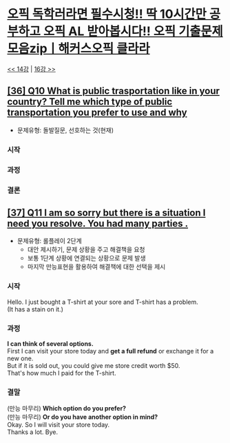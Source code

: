 # [오픽 독학러라면 필수시청!! 딱 10시간만 공부하고 오픽 AL 받아봅시다!! 오픽 기출문제 모음zipㅣ해커스오픽 클라라](https://www.youtube.com/watch?v=ZcGILR6X7y4)

[<< 14강](https://github.com/nacl1119/nacl1119.github.io/blob/main/1.%20Personal/6.%20OPIc/01.%20Hackers_10H/Lecture12.md) | [16강 >>](https://github.com/nacl1119/nacl1119.github.io/blob/main/1.%20Personal/6.%20OPIc/01.%20Hackers_10H/Lecture14.md)

## [**[36] Q10 What is public trasportation like in your country? Tell me which type of public transportation you prefer to use and why**](https://youtu.be/ZcGILR6X7y4?t=18174)

* 문제유형: 돌발질문, 선호하는 것(현재)

### 시작

### 과정

### 결론


## [**[37] Q11 I am so sorry but there is a situation I need you resolve. You had many parties .**](https://youtu.be/ZcGILR6X7y4?t=16495)

* 문제유형: 롤플레이 2단계
  * 대안 제시하기, 문제 상황을 주고 해결책을 요청
  * 보통 1단계 상황에 연결되는 상황으로 문제 발생
  * 마지막 만능표현을 활용하여 해결책에 대한 선택을 제시
  
### 시작
Hello. I just bought a T-shirt at your sore and T-shirt has a problem.  
(It has a stain on it.)  
### 과정
**I can think of several options.**  
First I can visit your store today and **get a full refund** or exchange it for a new one.  
But if it is sold out, you could give me store credit worth $50.  
That's how much I paid for the T-shirt.  
### 결말
(만능 마무리) **Which option do you prefer?**  
(만능 마무리) **Or do you have another option in mind?**  
Okay. So I will visit your store today.  
Thanks a lot. Bye.

